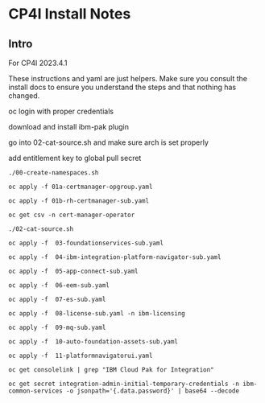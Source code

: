# CP4I Install Notes
## Intro
For CP4I 2023.4.1

These instructions and yaml are just helpers. Make sure you consult the install docs to ensure you understand the steps and that nothing has changed.

oc login with proper credentials

download and install ibm-pak plugin

go into 02-cat-source.sh and make sure arch is set properly


add entitlement key to global pull secret

`./00-create-namespaces.sh`

`oc apply -f 01a-certmanager-opgroup.yaml`

`oc apply -f 01b-rh-certmanager-sub.yaml`

`oc get csv -n cert-manager-operator`

`./02-cat-source.sh`

`oc apply -f  03-foundationservices-sub.yaml`

`oc apply -f  04-ibm-integration-platform-navigator-sub.yaml`

`oc apply -f  05-app-connect-sub.yaml`

`oc apply -f  06-eem-sub.yaml`

`oc apply -f  07-es-sub.yaml`

`oc apply -f  08-license-sub.yaml -n ibm-licensing` 

`oc apply -f  09-mq-sub.yaml`

`oc apply -f  10-auto-foundation-assets-sub.yaml`

`oc apply -f  11-platformnavigatorui.yaml`

`oc get consolelink | grep "IBM Cloud Pak for Integration"`

`oc get secret integration-admin-initial-temporary-credentials -n ibm-common-services -o jsonpath='{.data.password}' | base64 --decode`

